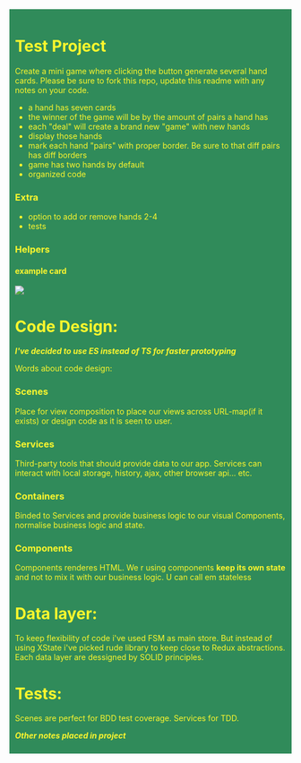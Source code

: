 
<div style="background: #308b5a; padding: 10px; color: #fef72d">

# Test Project

<p>
Create a mini game where clicking the button generate several hand cards. Please be sure to fork this repo, update this readme with any notes on your code.
</p>

- a hand has seven cards
- the winner of the game will be by the amount of pairs a hand has
- each "deal" will create a brand new "game" with new hands
- display those hands
- mark each hand "pairs" with proper border. Be sure to that diff pairs has diff borders
- game has two hands by default
- organized code

### Extra

- option to add or remove hands 2-4
- tests

### Helpers

#### example card

<img src="http://h3h.net/images/cards/diamond_9.svg" />


# Code Design:
***I've decided to use ES instead of TS for faster prototyping*** 

Words about code design:

### Scenes
Place for view composition to place our views across URL-map(if it exists) or design code as it is seen to user. 

### Services
Third-party tools that should provide data to our app. Services can interact with local storage, history, ajax, other browser api... etc.

### Containers
Binded to Services and provide business logic to our visual Components, normalise business logic and state.

### Components
Components renderes HTML. We r using components **keep its own state** and not to mix it with our business logic. U can call em stateless

# Data layer:
To keep flexibility of code i've used FSM as main store. But instead of using XState i've picked rude library to keep close to Redux abstractions.
Each data layer are dessigned by SOLID principles.
# Tests:
Scenes are perfect for BDD test coverage.
Services for TDD.

***Other notes placed in project***
